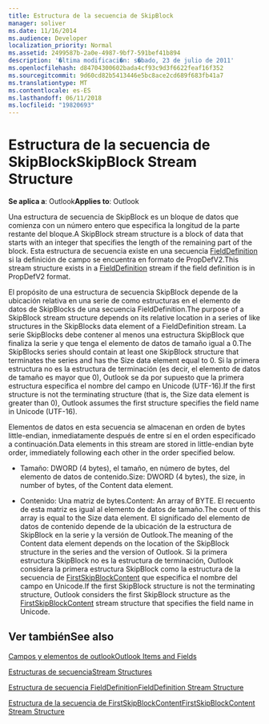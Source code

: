 ```yaml
---
title: Estructura de la secuencia de SkipBlock
manager: soliver
ms.date: 11/16/2014
ms.audience: Developer
localization_priority: Normal
ms.assetid: 2499587b-2a0e-4987-9bf7-591bef41b894
description: '�ltima modificaci�n: s�bado, 23 de julio de 2011'
ms.openlocfilehash: d84704300602bada4cf93c9d3f6622feaf16f352
ms.sourcegitcommit: 9d60cd82b5413446e5bc8ace2cd689f683fb41a7
ms.translationtype: MT
ms.contentlocale: es-ES
ms.lasthandoff: 06/11/2018
ms.locfileid: "19820693"
---
```

# <a name="skipblock-stream-structure"></a><span data-ttu-id="087d0-103">Estructura de la secuencia de SkipBlock</span><span class="sxs-lookup"><span data-stu-id="087d0-103">SkipBlock Stream Structure</span></span>

  
  
<span data-ttu-id="087d0-104">**Se aplica a**: Outlook</span><span class="sxs-lookup"><span data-stu-id="087d0-104">**Applies to**: Outlook</span></span> 
  
<span data-ttu-id="087d0-105">Una estructura de secuencia de SkipBlock es un bloque de datos que comienza con un número entero que especifica la longitud de la parte restante del bloque.</span><span class="sxs-lookup"><span data-stu-id="087d0-105">A SkipBlock stream structure is a block of data that starts with an integer that specifies the length of the remaining part of the block.</span></span> <span data-ttu-id="087d0-106">Esta estructura de secuencia existe en una secuencia [FieldDefinition](fielddefinition-stream-structure.md) si la definición de campo se encuentra en formato de PropDefV2.</span><span class="sxs-lookup"><span data-stu-id="087d0-106">This stream structure exists in a [FieldDefinition](fielddefinition-stream-structure.md) stream if the field definition is in PropDefV2 format.</span></span> 
  
<span data-ttu-id="087d0-107">El propósito de una estructura de secuencia SkipBlock depende de la ubicación relativa en una serie de como estructuras en el elemento de datos de SkipBlocks de una secuencia FieldDefinition.</span><span class="sxs-lookup"><span data-stu-id="087d0-107">The purpose of a SkipBlock stream structure depends on its relative location in a series of like structures in the SkipBlocks data element of a FieldDefinition stream.</span></span> <span data-ttu-id="087d0-108">La serie SkipBlocks debe contener al menos una estructura SkipBlock que finaliza la serie y que tenga el elemento de datos de tamaño igual a 0.</span><span class="sxs-lookup"><span data-stu-id="087d0-108">The SkipBlocks series should contain at least one SkipBlock structure that terminates the series and has the Size data element equal to 0.</span></span> <span data-ttu-id="087d0-109">Si la primera estructura no es la estructura de terminación (es decir, el elemento de datos de tamaño es mayor que 0), Outlook se da por supuesto que la primera estructura especifica el nombre del campo en Unicode (UTF-16).</span><span class="sxs-lookup"><span data-stu-id="087d0-109">If the first structure is not the terminating structure (that is, the Size data element is greater than 0), Outlook assumes the first structure specifies the field name in Unicode (UTF-16).</span></span>
  
<span data-ttu-id="087d0-110">Elementos de datos en esta secuencia se almacenan en orden de bytes little-endian, inmediatamente después de entre sí en el orden especificado a continuación.</span><span class="sxs-lookup"><span data-stu-id="087d0-110">Data elements in this stream are stored in little-endian byte order, immediately following each other in the order specified below.</span></span>
  
- <span data-ttu-id="087d0-111">Tamaño: DWORD (4 bytes), el tamaño, en número de bytes, del elemento de datos de contenido.</span><span class="sxs-lookup"><span data-stu-id="087d0-111">Size: DWORD (4 bytes), the size, in number of bytes, of the Content data element.</span></span>
    
- <span data-ttu-id="087d0-112">Contenido: Una matriz de bytes.</span><span class="sxs-lookup"><span data-stu-id="087d0-112">Content: An array of BYTE.</span></span> <span data-ttu-id="087d0-113">El recuento de esta matriz es igual al elemento de datos de tamaño.</span><span class="sxs-lookup"><span data-stu-id="087d0-113">The count of this array is equal to the Size data element.</span></span> <span data-ttu-id="087d0-114">El significado del elemento de datos de contenido depende de la ubicación de la estructura de SkipBlock en la serie y la versión de Outlook.</span><span class="sxs-lookup"><span data-stu-id="087d0-114">The meaning of the Content data element depends on the location of the SkipBlock structure in the series and the version of Outlook.</span></span> <span data-ttu-id="087d0-115">Si la primera estructura SkipBlock no es la estructura de terminación, Outlook considera la primera estructura SkipBlock como la estructura de la secuencia de [FirstSkipBlockContent](firstskipblockcontent-stream-structure.md) que especifica el nombre del campo en Unicode.</span><span class="sxs-lookup"><span data-stu-id="087d0-115">If the first SkipBlock structure is not the terminating structure, Outlook considers the first SkipBlock structure as the [FirstSkipBlockContent](firstskipblockcontent-stream-structure.md) stream structure that specifies the field name in Unicode.</span></span> 
    
## <a name="see-also"></a><span data-ttu-id="087d0-116">Ver también</span><span class="sxs-lookup"><span data-stu-id="087d0-116">See also</span></span>



[<span data-ttu-id="087d0-117">Campos y elementos de outlook</span><span class="sxs-lookup"><span data-stu-id="087d0-117">Outlook Items and Fields</span></span>](outlook-items-and-fields.md)
  
[<span data-ttu-id="087d0-118">Estructuras de secuencia</span><span class="sxs-lookup"><span data-stu-id="087d0-118">Stream Structures</span></span>](stream-structures.md)
  
[<span data-ttu-id="087d0-119">Estructura de secuencia FieldDefinition</span><span class="sxs-lookup"><span data-stu-id="087d0-119">FieldDefinition Stream Structure</span></span>](fielddefinition-stream-structure.md)
  
[<span data-ttu-id="087d0-120">Estructura de la secuencia de FirstSkipBlockContent</span><span class="sxs-lookup"><span data-stu-id="087d0-120">FirstSkipBlockContent Stream Structure</span></span>](firstskipblockcontent-stream-structure.md)

